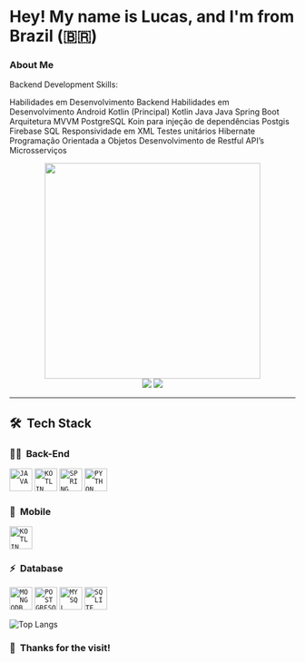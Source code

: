 # Hey! My name is Lucas, and I'm from Brazil (🇧🇷)

### About Me
Backend Development Skills:

Habilidades em Desenvolvimento Backend	Habilidades em Desenvolvimento Android
Kotlin (Principal)	Kotlin
Java	Java
Spring Boot	Arquitetura MVVM
PostgreSQL	Koin para injeção de dependências
Postgis	Firebase
SQL	Responsividade em XML
Testes unitários
Hibernate
Programação Orientada a Objetos
Desenvolvimento de Restful API’s
Microsserviços
<div align="center">
   <img height="380em" src="https://user-images.githubusercontent.com/70382532/138322189-2db8df52-9dcb-40a0-88a8-c365466bd33d.gif"/>
</div>
<div align="center">
   <a href="https://www.linkedin.com/in/drianolma/" target="_blank"><img src="https://img.shields.io/badge/-LinkedIn-%230077B5?style=for-the-badge&logo=linkedin&logoColor=white" target="_blank"></a>
   <a href="https://www.youtube.com/channel/UCQVtwi-b85TEbVQ-VVtk5BQ" target="_blank"><img src="https://img.shields.io/badge/YouTube-FF0000?style=for-the-badge&logo=youtube&logoColor=white" target="_blank"></a>
</div>

***
## 🛠 &nbsp;Tech Stack

### 👩‍💻 &nbsp;Back-End
<code><img width="40px" src="https://cdn.jsdelivr.net/gh/devicons/devicon/icons/java/java-original.svg" title = "JAVA"/></code>
<code><img width="40px" src="https://cdn.jsdelivr.net/gh/devicons/devicon/icons/kotlin/kotlin-original.svg" title = "KOTLIN"/></code>
<code><img width="40px" src="https://cdn.jsdelivr.net/gh/devicons/devicon/icons/spring/spring-original.svg" title = "SPRING"/></code>
<code><img width="40px" src="https://cdn.jsdelivr.net/gh/devicons/devicon/icons/python/python-original.svg" title = "PYTHON"/></code>


### 🎨 &nbsp;Mobile
<code><img width="40px" src="https://cdn.jsdelivr.net/gh/devicons/devicon/icons/kotlin/kotlin-original.svg" title = "KOTLIN"/></code>

### ⚡ &nbsp;Database 
<code><img width="40px" src="https://cdn.jsdelivr.net/gh/devicons/devicon/icons/mongodb/mongodb-original.svg" title = "MONGODB"/></code>
<code><img width="40px" src="https://cdn.jsdelivr.net/gh/devicons/devicon/icons/postgresql/postgresql-original.svg" title = "POSTGRESQL"/></code>
<code><img width="40px" src="https://cdn.jsdelivr.net/gh/devicons/devicon/icons/mysql/mysql-original.svg" title = "MYSQL"/></code>
<code><img width="40px" src="https://cdn.jsdelivr.net/gh/devicons/devicon/icons/sqlite/sqlite-original.svg" title = "SQLITE"/></code>

![Top Langs](https://github-readme-stats.vercel.app/api/top-langs/?username=LucasRocha-DEV&hide=css,html,scss,powershell,shell&hide_progress=true&theme=dracula)

### 🙏 &nbsp;Thanks for the visit!
